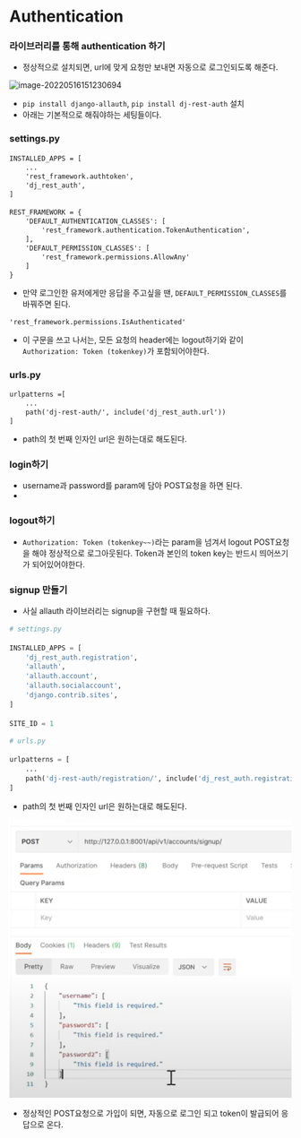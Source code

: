 # Authentication

### 라이브러리를 통해 authentication 하기

- 정상적으로 설치되면, url에 맞게 요청만 보내면 자동으로 로그인되도록 해준다.

![image-20220516151230694](C:/Users/penguin/AppData/Roaming/Typora/typora-user-images/image-20220516151230694.png) 

- `pip install django-allauth`, `pip install dj-rest-auth` 설치
- 아래는 기본적으로 해줘야하는 세팅들이다.



### settings.py

```
INSTALLED_APPS = [
	...
	'rest_framework.authtoken',
	'dj_rest_auth',
]

REST_FRAMEWORK = {
	'DEFAULT_AUTHENTICATION_CLASSES': [
		'rest_framework.authentication.TokenAuthentication',
	],
	'DEFAULT_PERMISSION_CLASSES': [
		'rest_framework.permissions.AllowAny'
	]
}

```

- 만약 로그인한 유저에게만 응답을 주고싶을 땐, `DEFAULT_PERMISSION_CLASSES`를 바꿔주면 된다.

```
'rest_framework.permissions.IsAuthenticated'
```

- 이 구문을 쓰고 나서는, 모든 요청의 header에는 logout하기와 같이 `Authorization: Token (tokenkey)`가 포함되어야한다.

### urls.py

```
urlpatterns =[
	...
	path('dj-rest-auth/', include('dj_rest_auth.url'))
]
```

- path의 첫 번째 인자인 url은 원하는대로 해도된다.



### login하기

- username과 password를 param에 담아 POST요청을 하면 된다.
- 

### logout하기

- `Authorization: Token (tokenkey~~)`라는 param을 넘겨서 logout POST요청을 해야 정상적으로 로그아웃된다. Token과 본인의 token key는 반드시 띄어쓰기가 되어있어야한다.



### signup 만들기

- 사실 allauth 라이브러리는 signup을 구현할 때 필요하다.

```python
# settings.py

INSTALLED_APPS = [
    'dj_rest_auth.registration',
    'allauth',
    'allauth.account',
    'allauth.socialaccount',
    'django.contrib.sites',
]

SITE_ID = 1
```

```python
# urls.py

urlpatterns = [
    ...
    path('dj-rest-auth/registration/', include('dj_rest_auth.registration.urls'))
]
```

- path의 첫 번째 인자인 url은 원하는대로 해도된다.

![image-20220516152836075](0516_API%EB%A1%9C_%EB%A1%9C%EA%B7%B8%EC%9D%B8%ED%95%98%EA%B8%B0.assets/image-20220516152836075.png) 

- 정상적인 POST요청으로 가입이 되면, 자동으로 로그인 되고 token이 발급되어 응답으로 온다.
